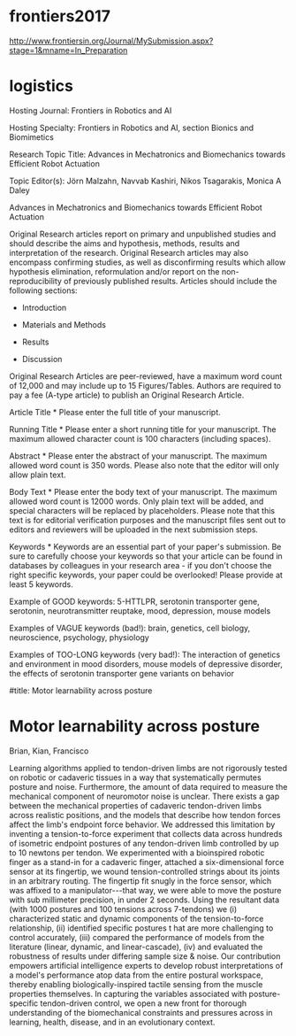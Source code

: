 # frontiers2017
http://www.frontiersin.org/Journal/MySubmission.aspx?stage=1&mname=In_Preparation

# logistics
Hosting Journal: Frontiers in Robotics and AI 

Hosting Specialty: Frontiers in Robotics and AI, section Bionics and Biomimetics 

Research Topic Title: Advances in Mechatronics and Biomechanics towards Efficient Robot Actuation 

Topic Editor(s): Jörn Malzahn, Navvab Kashiri, Nikos Tsagarakis, Monica A Daley 



Advances in Mechatronics and Biomechanics towards Efficient Robot Actuation

Original Research articles report on primary and unpublished studies and should describe the aims and hypothesis, methods, results and interpretation of the research. Original Research articles may also encompass confirming studies, as well as disconfirming results which allow hypothesis elimination, reformulation and/or report on the non-reproducibility of previously published results. Articles should include the following sections:

- Introduction

- Materials and Methods
 
- Results

- Discussion

Original Research Articles are peer-reviewed, have a maximum word count of 12,000 and may include up to 15 Figures/Tables. Authors are required to pay a fee (A-type article) to publish an Original Research Article.


Article Title *
Please enter the full title of your manuscript.


Running Title *
Please enter a short running title for your manuscript. The maximum allowed character count is 100 characters (including spaces).

Abstract *
Please enter the abstract of your manuscript. The maximum allowed word count is 350 words. Please also note that the editor will only allow plain text.

Body Text *
Please enter the body text of your manuscript. The maximum allowed word count is 12000 words. Only plain text will be added, and special characters will be replaced by placeholders. Please note that this text is for editorial verification purposes and the manuscript files sent out to editors and reviewers will be uploaded in the next submission steps.

Keywords *
Keywords are an essential part of your paper's submission. Be sure to carefully choose your keywords so that your article can be found in databases by colleagues in your research area - if you don't choose the right specific keywords, your paper could be overlooked! Please provide at least 5 keywords.

Example of GOOD keywords:
5-HTTLPR, serotonin transporter gene, serotonin, neurotransmitter reuptake, mood, depression, mouse models

Examples of VAGUE keywords (bad!):
brain, genetics, cell biology, neuroscience,  psychology, physiology

Examples of TOO-LONG keywords (very bad!):
The interaction of genetics and environment in mood disorders, mouse models of depressive disorder, the effects of serotonin transporter gene variants on behavior

#title: Motor learnability across posture


# Motor learnability across posture

Brian, Kian, Francisco

Learning algorithms applied to tendon-driven limbs are not rigorously tested on robotic or cadaveric tissues in a way that systematically permutes posture and noise. Furthermore, the amount of data required to measure the mechanical component of neuromotor noise is unclear. There exists a gap between the mechanical properties of cadaveric tendon-driven limbs across realistic positions, and the models that describe how tendon forces affect the limb's endpoint force behavior. We addressed this limitation by inventing a tension-to-force experiment that collects data across hundreds of isometric endpoint postures of any tendon-driven limb controlled by up to 10 newtons per tendon. We experimented with a bioinspired robotic finger as a stand-in for a cadaveric finger, attached a six-dimensional force sensor at its fingertip, we wound tension-controlled strings about its joints in an arbitrary routing. The fingertip fit snugly in the force sensor, which was affixed to a manipulator---that way, we were able to move the posture with sub millimeter precision, in under 2 seconds. Using the resultant data (with 1000 postures and 100 tensions across 7-tendons) we (i) characterized static and dynamic components of the tension-to-force relationship, (ii) identified specific postures t hat are more challenging to control accurately, (iii) compared the performance of models from the literature (linear, dynamic, and linear-cascade), (iv) and evaluated the robustness of results under differing sample size & noise. Our contribution empowers artificial intelligence experts to develop robust interpretations of a model's performance atop data from the entire postural workspace, thereby enabling biologically-inspired tactile sensing from the muscle properties themselves. In capturing the variables associated with posture-specific tendon-driven control, we open a new front for thorough understanding of the biomechanical constraints and pressures across in learning, health, disease, and in an evolutionary context.
